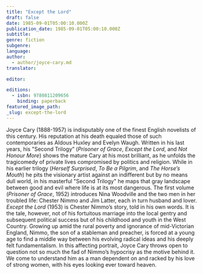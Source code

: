 ```yaml
---
title: "Except the Lord"
draft: false
date: 1985-09-01T05:00:10.000Z
publication_date: 1985-09-01T05:00:10.000Z
subtitle:
genre: fiction
subgenre:
language:
author:
  - author/joyce-cary.md
translator:

editor:

editions:
  - isbn: 9780811209656
    binding: paperback
featured_image_path:
_slug: except-the-lord
---
```


Joyce Cary (1888-1957) is indisputably one of the finest English novelists of this century. His reputation at his death equaled those of such contemporaries as Aldous Huxley and Evelyn Waugh. Written in his last years, his "Second Trilogy” (_Prisoner of Grace_, _Except the Lord_, and _Not Honour More_) shows the mature Cary at his most brilliant, as he unfolds the tragicomedy of private lives compromised by politics and religion. While in his earlier trilogy (_Herself Surprised_, _To Be a Pilgrim_, and _The Horse’s Mouth_) he pits the visionary artist against an indifferent but by no means dull world, in his masterful "Second Trilogy" he maps that gray landscape between good and evil where life is at its most dangerous. The first volume (_Prisoner of Grace_, 1952) introduces Nina Woodville and the two men in her troubled life: Chester Nimmo and Jim Latter, each in turn husband and lover. _Except the Lord_ (1953) is Chester Nimmo’s story, told in his own words. It is the tale, however, not of his fortuitous marriage into the local gentry and subsequent political success but of his childhood and youth in the West Country. Growing up amid the rural poverty and ignorance of mid-Victorian England, Nimmo, the son of a stableman and preacher, is forced at a young age to find a middle way between his evolving radical ideas and his deeply felt fundamentalism. In this affecting portrait, Joyce Cary throws open to question not so much the fad of Nimmo’s hypocrisy as the motive behind it. We come to understand him as a man dependent on and racked by his love of strong women, with his eyes looking ever toward heaven.

